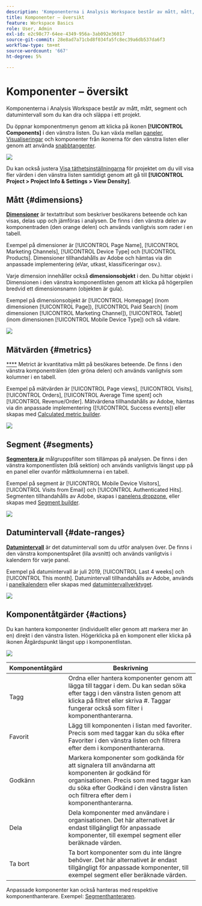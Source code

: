 ```yaml
---
description: 'Komponenterna i Analysis Workspace består av mått, mått, segment och datumintervall som du kan dra och släppa i ett projekt. '
title: Komponenter – översikt
feature: Workspace Basics
role: User, Admin
exl-id: e2c98c77-64ee-4349-956a-3ab092e36017
source-git-commit: 28e8ad7a71cbd8f034fa5fc8ec39a6db537da6f3
workflow-type: tm+mt
source-wordcount: '667'
ht-degree: 5%

---
```


# Komponenter – översikt

Komponenterna i Analysis Workspace består av mått, mått, segment och datumintervall som du kan dra och släppa i ett projekt.

Du öppnar komponentmenyn genom att klicka på ikonen **[!UICONTROL Components]** i den vänstra listen. Du kan växla mellan [paneler](https://experienceleague.adobe.com/docs/analytics/analyze/analysis-workspace/panels/panels.html), [Visualiseringar](https://experienceleague.adobe.com/docs/analytics/analyze/analysis-workspace/visualizations/freeform-analysis-visualizations.html) och komponenter från ikonerna för den vänstra listen eller genom att använda [snabbtangenter](/help/analyze/analysis-workspace/build-workspace-project/fa-shortcut-keys.md).

![](assets/component-overview.png)

Du kan också justera [Visa täthetsinställningarna](https://experienceleague.adobe.com/docs/analytics/analyze/analysis-workspace/build-workspace-project/view-density.html) för projektet om du vill visa fler värden i den vänstra listen samtidigt genom att gå till **[!UICONTROL Project > Project Info & Settings > View Density]**.

## Mått {#dimensions}

[**Dimensioner**](https://experienceleague.adobe.com/docs/analytics/components/dimensions/overview.html) är textattribut som beskriver besökarens beteende och kan visas, delas upp och jämföras i analysen. De finns i den vänstra delen av komponentraden (den orange delen) och används vanligtvis som rader i en tabell.

Exempel på dimensioner är [!UICONTROL Page Name], [!UICONTROL Marketing Channels], [!UICONTROL Device Type] och [!UICONTROL Products]. Dimensioner tillhandahålls av Adobe och hämtas via din anpassade implementering (eVar, utkast, klassificeringar osv.).

Varje dimension innehåller också **dimensionsobjekt** i den. Du hittar objekt i Dimensionen i den vänstra komponentlisten genom att klicka på högerpilen bredvid ett dimensionsnamn (objekten är gula).

Exempel på dimensionsobjekt är [!UICONTROL Homepage] (inom dimensionen [!UICONTROL Page]), [!UICONTROL Paid Search] (inom dimensionen [!UICONTROL Marketing Channel]), [!UICONTROL Tablet] (inom dimensionen [!UICONTROL Mobile Device Type]) och så vidare.

![](assets/dimensions.png)

## Mätvärden {#metrics}

[****](https://experienceleague.adobe.com/docs/analytics/components/metrics/overview.html) Metrict är kvantitativa mått på besökares beteende. De finns i den vänstra komponenträlen (den gröna delen) och används vanligtvis som kolumner i en tabell.

Exempel på mätvärden är [!UICONTROL Page views], [!UICONTROL Visits], [!UICONTROL Orders], [!UICONTROL Average Time spent] och [!UICONTROL Revenue/Order]. Mätvärdena tillhandahålls av Adobe, hämtas via din anpassade implementering ([!UICONTROL Success events]) eller skapas med [Calculated metric builder](https://experienceleague.adobe.com/docs/analytics/components/calculated-metrics/calcmetric-workflow/cm-build-metrics.html).

![](assets/metrics.png)

## Segment {#segments}

[**Segmentera är**](https://experienceleague.adobe.com/docs/analytics/analyze/analysis-workspace/components/segments/t-freeform-project-segment.html) målgruppsfilter som tillämpas på analysen. De finns i den vänstra komponentlisten (blå sektion) och används vanligtvis längst upp på en panel eller ovanför måttkolumnerna i en tabell.

Exempel på segment är [!UICONTROL Mobile Device Visitors], [!UICONTROL Visits from Email] och [!UICONTROL Authenticated Hits]. Segmenten tillhandahålls av Adobe, skapas i [panelens dropzone](https://experienceleague.adobe.com/docs/analytics/analyze/analysis-workspace/panels/panels.html), eller skapas med [Segment builder](https://experienceleague.adobe.com/docs/analytics/components/segmentation/segmentation-workflow/seg-build.html).

![](assets/segments.png)

## Datumintervall {#date-ranges}

[**Datumintervall**](https://experienceleague.adobe.com/docs/analytics/analyze/analysis-workspace/components/calendar-date-ranges/calendar.html) är det datumintervall som du utför analysen över. De finns i den vänstra komponentspåret (lila avsnitt) och används vanligtvis i kalendern för varje panel.

Exempel på datumintervall är juli 2019, [!UICONTROL Last 4 weeks] och [!UICONTROL This month]. Datumintervall tillhandahålls av Adobe, används i [panelkalendern](https://experienceleague.adobe.com/docs/analytics/analyze/analysis-workspace/panels/panels.html) eller skapas med [datumintervallverktyget](https://experienceleague.adobe.com/docs/analytics/analyze/analysis-workspace/components/calendar-date-ranges/custom-date-ranges.html).

![](assets/date-ranges.png)

## Komponentåtgärder {#actions}

Du kan hantera komponenter (individuellt eller genom att markera mer än en) direkt i den vänstra listen. Högerklicka på en komponent eller klicka på ikonen Åtgärdspunkt längst upp i komponentlistan.

![](assets/component-actions.png)

| Komponentåtgärd | Beskrivning |
|--- |--- |
| Tagg | Ordna eller hantera komponenter genom att lägga till taggar i dem. Du kan sedan söka efter tagg i den vänstra listen genom att klicka på filtret eller skriva #. Taggar fungerar också som filter i komponenthanterarna. |
| Favorit | Lägg till komponenten i listan med favoriter. Precis som med taggar kan du söka efter Favoriter i den vänstra listen och filtrera efter dem i komponenthanterarna. |
| Godkänn | Markera komponenter som godkända för att signalera till användarna att komponenten är godkänd för organisationen. Precis som med taggar kan du söka efter Godkänd i den vänstra listen och filtrera efter dem i komponenthanterarna. |
| Dela | Dela komponenter med användare i organisationen. Det här alternativet är endast tillgängligt för anpassade komponenter, till exempel segment eller beräknade värden. |
| Ta bort | Ta bort komponenter som du inte längre behöver. Det här alternativet är endast tillgängligt för anpassade komponenter, till exempel segment eller beräknade värden. |

Anpassade komponenter kan också hanteras med respektive komponenthanterare. Exempel: [Segmenthanteraren](/help/components/segmentation/segmentation-workflow/seg-manage.md).
